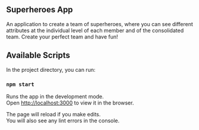 ## Superheroes App
An application to  create a team of superheroes, where you can see different attributes at the individual level of each member and of the consolidated team. Create your perfect team and have fun!

## Available Scripts

In the project directory, you can run:

### `npm start`

Runs the app in the development mode.\
Open [http://localhost:3000](http://localhost:3000) to view it in the browser.

The page will reload if you make edits.\
You will also see any lint errors in the console.

